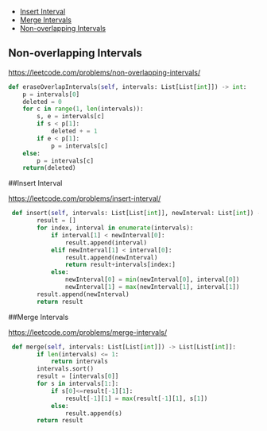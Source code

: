 + [Insert Interval](#insert-interval)
+ [Merge Intervals](#merge-intervals)
+ [Non-overlapping Intervals](#non-overlapping-intervals)
<!-----solution----->

## Non-overlapping Intervals

https://leetcode.com/problems/non-overlapping-intervals/

```python
def eraseOverlapIntervals(self, intervals: List[List[int]]) -> int:
    p = intervals[0]
    deleted = 0
    for c in range(1, len(intervals)):
        s, e = intervals[c]
        if s < p[1]:
            deleted + = 1
        if e < p[1]:
            p = intervals[c]
    else:
        p = intervals[c]
    return(deleted)
```

##Insert Interval

https://leetcode.com/problems/insert-interval/

```python
 def insert(self, intervals: List[List[int]], newInterval: List[int]) -> List[List[int]]:
        result = []      
        for index, interval in enumerate(intervals):
            if interval[1] < newInterval[0]:
                result.append(interval)      
            elif newInterval[1] < interval[0]:
                result.append(newInterval)
                return result+intervals[index:]
            else:
                newInterval[0] = min(newInterval[0], interval[0])
                newInterval[1] = max(newInterval[1], interval[1])              
        result.append(newInterval)
        return result
```

##Merge Intervals

https://leetcode.com/problems/merge-intervals/

```python
 def merge(self, intervals: List[List[int]]) -> List[List[int]]:
        if len(intervals) <= 1:
            return intervals
        intervals.sort()
        result = [intervals[0]]
        for s in intervals[1:]:
            if s[0]<=result[-1][1]:
                result[-1][1] = max(result[-1][1], s[1])
            else:
                result.append(s)
        return result
```

